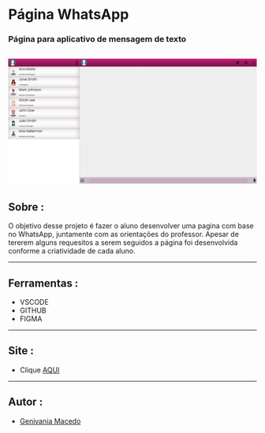 # Página WhatsApp 
### **Página para aplicativo de mensagem de texto**
![](./img/captura.png)
---
## Sobre :

O objetivo desse projeto é fazer o aluno desenvolver uma pagina com base no WhatsApp, juntamente com as orientações do professor.
 Apesar de tererem alguns requesitos a serem seguidos a página foi desenvolvida conforme a criatividade de cada aluno.

---

## Ferramentas :

* VSCODE
* GITHUB
* FIGMA

---
## Site :
- Clique [AQUI](https://genivania.github.io/whatsApp-senai-1-2023/ds2m/genivania_macedo_oliveira/)

---
## Autor :

- [Genivania Macedo ](https://github.com/Genivania)

